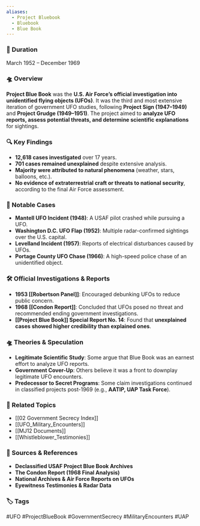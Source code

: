 ```yaml
---
aliases:
  - Project Bluebook
  - Bluebook
  - Blue Book
---
```


### 📅 Duration

March 1952 – December 1969

### 🛸 Overview

**Project Blue Book** was the **U.S. Air Force’s official investigation into unidentified flying objects (UFOs)**. It was the third and most extensive iteration of government UFO studies, following **Project Sign (1947–1949)** and **Project Grudge (1949–1951)**. The project aimed to **analyze UFO reports, assess potential threats, and determine scientific explanations** for sightings.

### 🔍 Key Findings

- **12,618 cases investigated** over 17 years.
- **701 cases remained unexplained** despite extensive analysis.
- **Majority were attributed to natural phenomena** (weather, stars, balloons, etc.).
- **No evidence of extraterrestrial craft or threats to national security**, according to the final Air Force assessment.

### 📜 Notable Cases

- **Mantell UFO Incident (1948)**: A USAF pilot crashed while pursuing a UFO.
- **Washington D.C. UFO Flap (1952)**: Multiple radar-confirmed sightings over the U.S. capital.
- **Levelland Incident (1957)**: Reports of electrical disturbances caused by UFOs.
- **Portage County UFO Chase (1966)**: A high-speed police chase of an unidentified object.

### 🛠 Official Investigations & Reports

- **1953 [[Robertson Panel]]**: Encouraged debunking UFOs to reduce public concern.
- **1968 [[Condon Report]]**: Concluded that UFOs posed no threat and recommended ending government investigations.
- **[[Project Blue Book]] Special Report No. 14**: Found that **unexplained cases showed higher credibility than explained ones**.

### 🛸 Theories & Speculation

- **Legitimate Scientific Study**: Some argue that Blue Book was an earnest effort to analyze UFO reports.
- **Government Cover-Up**: Others believe it was a front to downplay legitimate UFO encounters.
- **Predecessor to Secret Programs**: Some claim investigations continued in classified projects post-1969 (e.g., **AATIP, UAP Task Force**).

### 🔗 Related Topics

- [[02 Government Secrecy Index]]
- [[UFO_Military_Encounters]]
- [[MJ12 Documents]]
- [[Whistleblower_Testimonies]]

### 📂 Sources & References

- **Declassified USAF Project Blue Book Archives**
- **The Condon Report (1968 Final Analysis)**
- **National Archives & Air Force Reports on UFOs**
- **Eyewitness Testimonies & Radar Data**

### 🏷 Tags

#UFO #ProjectBlueBook #GovernmentSecrecy #MilitaryEncounters #UAP